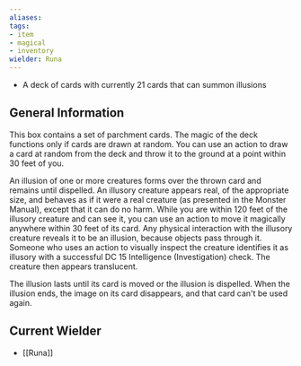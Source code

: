 ```yaml
---
aliases: 
tags: 
- item
- magical
- inventory
wielder: Runa
---
```


- A deck of cards with currently 21 cards that can summon illusions

## General Information
This box contains a set of parchment cards. The magic of the deck functions only if cards are drawn at random. You can use an action to draw a card at random from the deck and throw it to the ground at a point within 30 feet of you.  
  
An illusion of one or more creatures forms over the thrown card and remains until dispelled. An illusory creature appears real, of the appropriate size, and behaves as if it were a real creature (as presented in the Monster Manual), except that it can do no harm. While you are within 120 feet of the illusory creature and can see it, you can use an action to move it magically anywhere within 30 feet of its card. Any physical interaction with the illusory creature reveals it to be an illusion, because objects pass through it. Someone who uses an action to visually inspect the creature identifies it as illusory with a successful DC 15 Intelligence (Investigation) check. The creature then appears translucent.  
  
The illusion lasts until its card is moved or the illusion is dispelled. When the illusion ends, the image on its card disappears, and that card can't be used again.

## Current Wielder
- [[Runa]]

